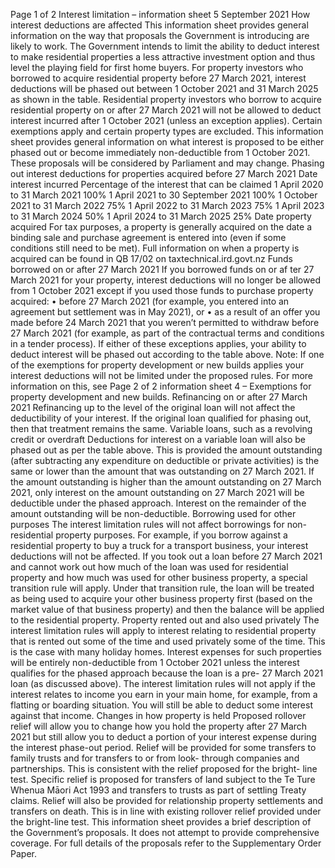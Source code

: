 Page 1 of 2 Interest limitation – information sheet 5 September 2021 How interest deductions are affected This information sheet provides general information on the way that proposals the Government is introducing are likely to work. The Government intends to limit the ability to deduct interest to make residential properties a less attractive investment option and thus level the playing field for first home buyers. For property investors who borrowed to acquire residential property before 27 March 2021, interest deductions will be phased out between 1 October 2021 and 31 March 2025 as shown in the table. Residential property investors who borrow to acquire residential property on or after 27 March 2021 will not be allowed to deduct interest incurred after 1 October 2021 (unless an exception applies). Certain exemptions apply and certain property types are excluded. This information sheet provides general information on what interest is proposed to be either phased out or become immediately non-deductible from 1 October 2021. These proposals will be considered by Parliament and may change. Phasing out interest deductions for properties acquired before 27 March 2021 Date interest incurred Percentage of the interest that can be claimed 1 April 2020 to 31 March 2021 100% 1 April 2021 to 30 September 2021 100% 1 October 2021 to 31 March 2022 75% 1 April 2022 to 31 March 2023 75% 1 April 2023 to 31 March 2024 50% 1 April 2024 to 31 March 2025 25% Date property acquired For tax purposes, a property is generally acquired on the date a binding sale and purchase agreement is entered into (even if some conditions still need to be met). Full information on when a property is acquired can be found in QB 17/02 on taxtechnical.ird.govt.nz Funds borrowed on or after 27 March 2021 If you borrowed funds on or af ter 27 March 2021 for your property, interest deductions will no longer be allowed from 1 October 2021 except if you used those funds to purchase property acquired: • before 27 March 2021 (for example, you entered into an agreement but settlement was in May 2021), or • as a result of an offer you made before 24 March 2021 that you weren’t permitted to withdraw before 27 March 2021 (for example, as part of the contractual terms and conditions in a tender process). If either of these exceptions applies, your ability to deduct interest will be phased out according to the table above. Note: If one of the exemptions for property development or new builds applies your interest deductions will not be limited under the proposed rules. For more information on this, see Page 2 of 2 information sheet 4 – Exemptions for property development and new builds. Refinancing on or after 27 March 2021 Refinancing up to the level of the original loan will not affect the deductibility of your interest. If the original loan qualified for phasing out, then that treatment remains the same. Variable loans, such as a revolving credit or overdraft Deductions for interest on a variable loan will also be phased out as per the table above. This is provided the amount outstanding (after subtracting any expenditure on deductible or private activities) is the same or lower than the amount that was outstanding on 27 March 2021. If the amount outstanding is higher than the amount outstanding on 27 March 2021, only interest on the amount outstanding on 27 March 2021 will be deductible under the phased approach. Interest on the remainder of the amount outstanding will be non-deductible. Borrowing used for other purposes The interest limitation rules will not affect borrowings for non-residential property purposes. For example, if you borrow against a residential property to buy a truck for a transport business, your interest deductions will not be affected. If you took out a loan before 27 March 2021 and cannot work out how much of the loan was used for residential property and how much was used for other business property, a special transition rule will apply. Under that transition rule, the loan will be treated as being used to acquire your other business property first (based on the market value of that business property) and then the balance will be applied to the residential property. Property rented out and also used privately The interest limitation rules will apply to interest relating to residential property that is rented out some of the time and used privately some of the time. This is the case with many holiday homes. Interest expenses for such properties will be entirely non-deductible from 1 October 2021 unless the interest qualifies for the phased approach because the loan is a pre- 27 March 2021 loan (as discussed above). The interest limitation rules will not apply if the interest relates to income you earn in your main home, for example, from a flatting or boarding situation. You will still be able to deduct some interest against that income. Changes in how property is held Proposed rollover relief will allow you to change how you hold the property after 27 March 2021 but still allow you to deduct a portion of your interest expense during the interest phase-out period. Relief will be provided for some transfers to family trusts and for transfers to or from look- through companies and partnerships. This is consistent with the relief proposed for the bright- line test. Specific relief is proposed for transfers of land subject to the Te Ture Whenua Māori Act 1993 and transfers to trusts as part of settling Treaty claims. Relief will also be provided for relationship property settlements and transfers on death. This is in line with existing rollover relief provided under the bright-line test. This information sheet provides a brief description of the Government’s proposals. It does not attempt to provide comprehensive coverage. For full details of the proposals refer to the Supplementary Order Paper.